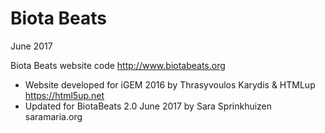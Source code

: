 # Biota Beats

June 2017

Biota Beats website code
http://www.biotabeats.org

- Website developed for iGEM 2016 by Thrasyvoulos Karydis & HTMLup https://html5up.net
- Updated for BiotaBeats 2.0 June 2017 by Sara Sprinkhuizen saramaria.org
